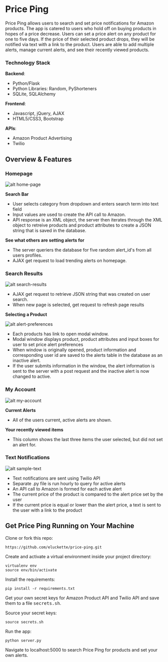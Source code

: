 # Price Ping

Price Ping allows users to search and set price notifications for Amazon products. The app is catered to users who hold off on buying products in hopes of a price decrease. Users can set a price alert on any product for one to five days. If the price of their selected product drops, they will be notified via text with a link to the product. Users are able to add multiple alerts, manage current alerts, and see their recently viewed products. 

### Technology Stack

**Backend**: 
- Python/Flask
- Python Libraries: Random, PyShorteners
- SQLite, SQLAlchemy

**Frontend**:
- Javascript, jQuery, AJAX
- HTML5/CSS3, Bootstrap

**APIs**:
- Amazon Product Advertising
- Twilio

## Overview & Features 

### Homepage

![alt home-page](https://raw.github.com/eluckette/price-ping/master/static/images/home-page.png)

**Search Bar**
- User selects category from dropdown and enters search term into text field
- Input values are used to create the API call to Amazon. 
- API response is an XML object, the server then iterates through the XML object to retreive products and product attributes to create a JSON string that is saved in the database. 

**See what others are setting alerts for**
- The server queriers the database for five random alert_id's from all users profiles. 
- AJAX get request to load trending alerts on homepage. 

### Search Results

![alt search-results](https://raw.github.com/eluckette/price-ping/master/static/images/search-results.png)

- AJAX get request to retrieve JSON string that was created on user search. 
- When new page is selected, get request to refresh page results

**Selecting a Product**

![alt alert-preferences](https://raw.github.com/eluckette/price-ping/master/static/images/alert-preferences.png)

- Each products has link to open modal window. 
- Modal window displays product, product attributes and input boxes for user to set price alert preferences
- When window is originally opened, product information and corresponding user id are saved to the alerts table in the database as an inactive alert. 
- If the user submits information in the window, the alert information is sent to the server with a post request and the inactive alert is now changed to active.
 
### My Account

![alt my-account](https://raw.github.com/eluckette/price-ping/master/static/images/my-account.png)

**Current Alerts**
- All of the users current, active alerts are shown.

**Your recently viewed items**
- This column shows the last three items the user selected, but did not set an alert for. 

### Text Notifications

![alt sample-text](https://raw.github.com/eluckette/price-ping/master/static/images/sample-text.PNG)

- Text notifications are sent using Twilio API
- Separate .py file is run hourly to query for active alerts
- An API call to Amazon is formed for each active alert
- The current price of the product is compared to the alert price set by the user
- If the current price is equal or lower than the alert price, a text is sent to the user with a link to the product

## Get Price Ping Running on Your Machine

Clone or fork this repo: 

```
https://github.com/eluckette/price-ping.git
```

Create and activate a virtual environment inside your project directory: 

```
virtualenv env
source env/bin/activate
```

Install the requirements:

```
pip install -r requirements.txt
```


Get your own secret keys for Amazon Product API and Twilio API and save them to a file <kbd>secrets.sh</kbd>. 

Source your secret keys:

```
source secrets.sh
```

Run the app:

```
python server.py
```

Navigate to localhost:5000 to search Price Ping for products and set your own alerts. 

